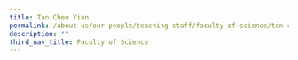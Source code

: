 ```yaml
---
title: Tan Cheu Yian
permalink: /about-us/our-people/teaching-staff/faculty-of-science/tan-cheu-yian/
description: ""
third_nav_title: Faculty of Science
---
```

